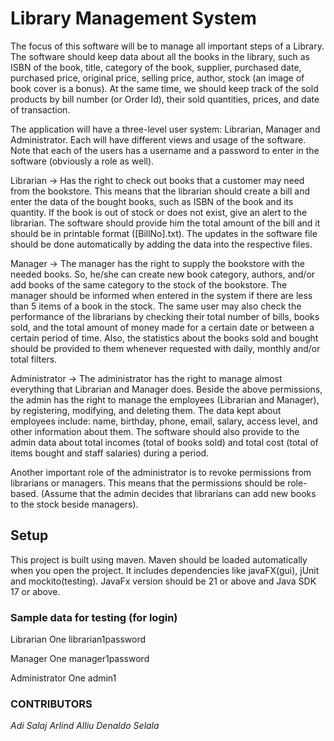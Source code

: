 # **Library Management System**
The focus of this software will be to manage all important steps of a Library. The software should keep data about all  the books in the library, such as ISBN of the book, title, category of the book, supplier, purchased date, purchased price, original price, selling price, author, stock (an image of book cover is a bonus). At the same time, we should keep track of the sold products by bill number (or Order Id), their sold quantities, prices, and date of transaction. 

The application will have a three-level user system: Librarian, Manager and Administrator. Each will have different  views and usage of the software. Note that each of the users has a username and a password to enter in the software  (obviously a role as well). 

Librarian -> Has the right to check out books that a customer may need from the bookstore. This means that the  librarian should create a bill and enter the data of the bought books, such as ISBN of the book and its quantity. If the  book is out of stock or does not exist, give an alert to the librarian. The software should provide him the total amount  of the bill and it should be in printable format ([BillNo].txt). The updates in the software file should be done  automatically by adding the data into the respective files. 

Manager -> The manager has the right to supply the bookstore with the needed books. So, he/she can create new book category, authors, and/or add books of the same category to the stock of the bookstore. The manager should  be informed when entered in the system if there are less than 5 items of a book in the stock.  The same user may also check the performance of the librarians by checking their total number of bills, books sold, and the total amount of money made for a certain date or between a certain period of time. Also, the statistics about the books sold and bought should be provided to them whenever requested with daily, monthly and/or total filters. 

Administrator -> The administrator has the right to manage almost everything that Librarian and Manager does. Beside the above permissions, the admin has the right to manage the employees (Librarian and Manager), by registering, modifying, and deleting them. The data kept about employees include: name, birthday, phone, email, salary, access level, and other information about them. The software should also provide to the admin data about total incomes (total  of books sold) and total cost (total of items bought and staff salaries) during a period.

Another important role of the administrator is to revoke permissions from librarians or managers. This means that the permissions should be role-based. (Assume that the admin decides that librarians can add new books to the stock beside managers).


## Setup
This project is built using maven. Maven should be loaded automatically when you open the project.
It includes dependencies like javaFX(gui), jUnit and mockito(testing). JavaFx version should be 21 or above and Java SDK 17 or above.


### **Sample data for testing (for login)**

Librarian One
librarian1password

Manager One
manager1password

Administrator One
admin1

### CONTRIBUTORS
*Adi Salaj*
*Arlind Alliu*
*Denaldo Selala*


